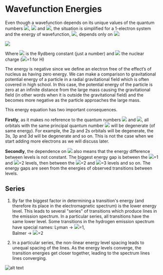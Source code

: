 # Wavefunction Energies

Even though a wavefunction depends on its unique values of the quantum numbers <img src="https://render.githubusercontent.com/render/math?math=n">, <img src="https://render.githubusercontent.com/render/math?math=l"> and <img src="https://render.githubusercontent.com/render/math?math=m_l">, the situation is simplified for a 1-electron system and the energy of wavefunction, <img src="https://render.githubusercontent.com/render/math?math=E_n">,  depends only on <img src="https://render.githubusercontent.com/render/math?math=n">:
 
<img src="https://render.githubusercontent.com/render/math?math=E_n=-\frac{R_HZ^2}{n^2}\rightarrow E_n\propto-\frac{1}{n^2}"> 
 
Where <img src="https://render.githubusercontent.com/render/math?math=R_H"> is the Rydberg constant (just a number) and <img src="https://render.githubusercontent.com/render/math?math=Z"> the nuclear charge (<img src="https://render.githubusercontent.com/render/math?math=Z">=1 for H)
 
The energy is negative since we define an electron free of the effect’s of nucleus as having zero energy. We can make a comparison to gravitational potential energy of a particle in a radial gravitational field which is often covered in high school. In this case, the potential energy of the particle is zero at an infinite distance from the large mass causing the gravitational field (in other words when it is outside the gravitational field) and the becomes more negative as the particle approaches the large mass. 

This energy equation has two important consequences.

**Firstly**, as it makes no reference to the quantum numbers <img src="https://render.githubusercontent.com/render/math?math=l"> and <img src="https://render.githubusercontent.com/render/math?math=m_l">, all orbitals with the same principal quantum number <img src="https://render.githubusercontent.com/render/math?math=n"> will be degenerate (of same energy). For example, the 2p and 2s orbitals will be degenerate, the 3s, 3p and 3d will be degenerate and so on. This is not the case when we start adding more electrons as we will discuss later. 
 
**Secondly**, the dependence on <img src="https://render.githubusercontent.com/render/math?math=\frac{1}{n^2}"> also means that the energy difference between levels is not constant. The biggest energy gap is between the <img src="https://render.githubusercontent.com/render/math?math=n">=1 and <img src="https://render.githubusercontent.com/render/math?math=n">=2 levels, then between the <img src="https://render.githubusercontent.com/render/math?math=n">=2 and <img src="https://render.githubusercontent.com/render/math?math=n">=3 levels and so on. The energy gaps are seen from the energies of observed transitions between levels. 

## Series 

1. By far the biggest factor in determining a transition's energy (and therefore its place in the electromagnetic spectrum) is the lower energy level. This leads to several "series" of transitions which produce lines in the emission spectrum. In a particular series, all transitions have the same lower level. Some transitions in the hydrogen emission spectrum have special names:
Lyman → <img src="https://render.githubusercontent.com/render/math?math=n">=1,  
Balmer → <img src="https://render.githubusercontent.com/render/math?math=n">=2 

2. In a particular series, the non-linear energy level spacing leads to unequal spacing of the lines. As the energy levels converge, the transition energies get closer together, leading to the spectrum lines lines converging.   

![alt text](https://github.com/Oxbridge-Science-Academy/Chemistry_Courses/blob/master/Atomic_Orbitals/Figures/Energy_levels.png)

